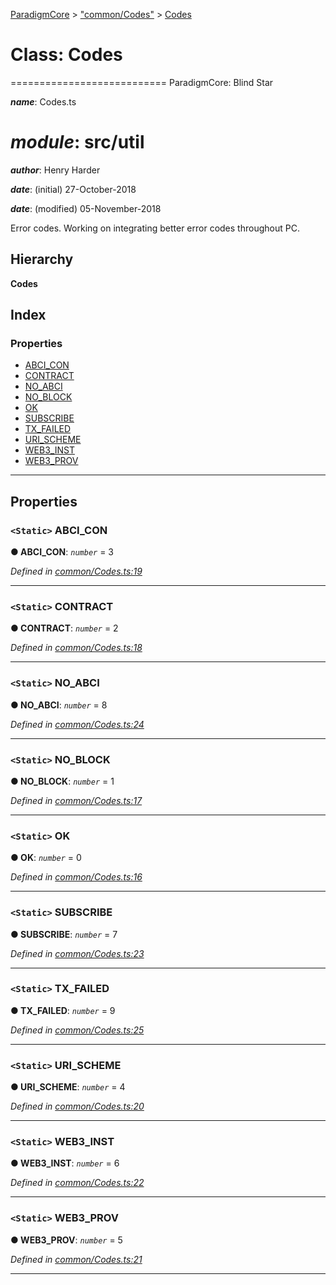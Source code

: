 [ParadigmCore](../README.md) > ["common/Codes"](../modules/_common_codes_.md) > [Codes](../classes/_common_codes_.codes.md)

# Class: Codes

\=========================== ParadigmCore: Blind Star

*__name__*: Codes.ts

*__module__*: src/util
========

*__author__*: Henry Harder

*__date__*: (initial) 27-October-2018

*__date__*: (modified) 05-November-2018

Error codes. Working on integrating better error codes throughout PC.

## Hierarchy

**Codes**

## Index

### Properties

* [ABCI_CON](_common_codes_.codes.md#abci_con)
* [CONTRACT](_common_codes_.codes.md#contract)
* [NO_ABCI](_common_codes_.codes.md#no_abci)
* [NO_BLOCK](_common_codes_.codes.md#no_block)
* [OK](_common_codes_.codes.md#ok)
* [SUBSCRIBE](_common_codes_.codes.md#subscribe)
* [TX_FAILED](_common_codes_.codes.md#tx_failed)
* [URI_SCHEME](_common_codes_.codes.md#uri_scheme)
* [WEB3_INST](_common_codes_.codes.md#web3_inst)
* [WEB3_PROV](_common_codes_.codes.md#web3_prov)

---

## Properties

<a id="abci_con"></a>

### `<Static>` ABCI_CON

**● ABCI_CON**: *`number`* = 3

*Defined in [common/Codes.ts:19](https://github.com/paradigmfoundation/paradigmcore/blob/f3a8acd/src/common/Codes.ts#L19)*

___
<a id="contract"></a>

### `<Static>` CONTRACT

**● CONTRACT**: *`number`* = 2

*Defined in [common/Codes.ts:18](https://github.com/paradigmfoundation/paradigmcore/blob/f3a8acd/src/common/Codes.ts#L18)*

___
<a id="no_abci"></a>

### `<Static>` NO_ABCI

**● NO_ABCI**: *`number`* = 8

*Defined in [common/Codes.ts:24](https://github.com/paradigmfoundation/paradigmcore/blob/f3a8acd/src/common/Codes.ts#L24)*

___
<a id="no_block"></a>

### `<Static>` NO_BLOCK

**● NO_BLOCK**: *`number`* = 1

*Defined in [common/Codes.ts:17](https://github.com/paradigmfoundation/paradigmcore/blob/f3a8acd/src/common/Codes.ts#L17)*

___
<a id="ok"></a>

### `<Static>` OK

**● OK**: *`number`* = 0

*Defined in [common/Codes.ts:16](https://github.com/paradigmfoundation/paradigmcore/blob/f3a8acd/src/common/Codes.ts#L16)*

___
<a id="subscribe"></a>

### `<Static>` SUBSCRIBE

**● SUBSCRIBE**: *`number`* = 7

*Defined in [common/Codes.ts:23](https://github.com/paradigmfoundation/paradigmcore/blob/f3a8acd/src/common/Codes.ts#L23)*

___
<a id="tx_failed"></a>

### `<Static>` TX_FAILED

**● TX_FAILED**: *`number`* = 9

*Defined in [common/Codes.ts:25](https://github.com/paradigmfoundation/paradigmcore/blob/f3a8acd/src/common/Codes.ts#L25)*

___
<a id="uri_scheme"></a>

### `<Static>` URI_SCHEME

**● URI_SCHEME**: *`number`* = 4

*Defined in [common/Codes.ts:20](https://github.com/paradigmfoundation/paradigmcore/blob/f3a8acd/src/common/Codes.ts#L20)*

___
<a id="web3_inst"></a>

### `<Static>` WEB3_INST

**● WEB3_INST**: *`number`* = 6

*Defined in [common/Codes.ts:22](https://github.com/paradigmfoundation/paradigmcore/blob/f3a8acd/src/common/Codes.ts#L22)*

___
<a id="web3_prov"></a>

### `<Static>` WEB3_PROV

**● WEB3_PROV**: *`number`* = 5

*Defined in [common/Codes.ts:21](https://github.com/paradigmfoundation/paradigmcore/blob/f3a8acd/src/common/Codes.ts#L21)*

___

